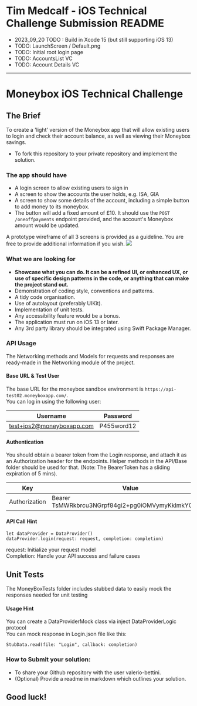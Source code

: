 # Tim Medcalf - iOS Technical Challenge Submission README
- 2023_09_20 TODO : Build in Xcode 15 (but still supporting iOS 13)
- TODO: LaunchScreen / Default.png
- TODO: Initial root login page
- TODO: AccountsList VC
- TODO: Account Details VC

---

# Moneybox iOS Technical Challenge

## The Brief

To create a 'light' version of the Moneybox app that will allow existing users to login and check their account balance, as well as viewing their Moneybox savings. 
- To fork this repository to your private repository and implement the solution.
 
### The app should have
- A login screen to allow existing users to sign in
- A screen to show the accounts the user holds, e.g. ISA, GIA
- A screen to show some details of the account, including a simple button to add money to its moneybox.
- The button will add a fixed amount of £10. It should use the `POST /oneoffpayments` endpoint provided, and the account's Moneybox amount would be updated.

A prototype wireframe of all 3 screens is provided as a guideline. You are free to provide additional information if you wish.
![](wireframe.png)

### What we are looking for
 - **Showcase what you can do. It can be a refined UI, or enhanced UX, or use of specific design patterns in the code, or anything that can make the project stand out.**
 - Demonstration of coding style, conventions and patterns.
 - A tidy code organisation.
 - Use of autolayout (preferably UIKit).
 - Implementation of unit tests.
 - Any accessibility feature would be a bonus.
 - The application must run on iOS 13 or later.
 - Any 3rd party library should be integrated using Swift Package Manager.

### API Usage
The Networking methods and Models for requests and responses are ready-made in the Networking module of the project.

#### Base URL & Test User
The base URL for the moneybox sandbox environment is `https://api-test02.moneyboxapp.com/`. </br>
You can log in using the following user:

|  Username          | Password         |
| ------------- | ------------- |
| test+ios2@moneyboxapp.com  | P455word12  |

#### Authentication
You should obtain a bearer token from the Login response, and attach it as an Authorization header for the endpoints. Helper methods in the API/Base folder should be used for that.
(Note: The BearerToken has a sliding expiration of 5 mins).

| Key  |  Value  |
| ------------- | ------------- |
| Authorization |  Bearer TsMWRkbrcu3NGrpf84gi2+pg0iOMVymyKklmkY0oI84= |

#### API Call Hint

```
let dataProvider = DataProvider()
dataProvider.login(request: request, completion: completion)
```
request: Initialize your request model </br>
Completion: Handle your API success and failure cases

## Unit Tests
The MoneyBoxTests folder includes stubbed data to easily mock the responses needed for unit testing

#### Usage Hint
You can create a DataProviderMock class via inject DataProviderLogic protocol </br>
You can mock response in Login.json file like this:
```
StubData.read(file: "Login", callback: completion)
```

### How to Submit your solution:
 - To share your Github repository with the user valerio-bettini.
 - (Optional) Provide a readme in markdown which outlines your solution.

## Good luck!
